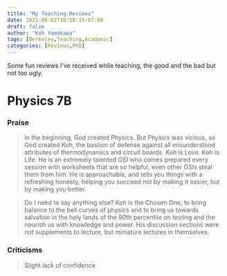 ```yaml
---
title: "My Teaching Reviews"
date: 2021-06-02T10:58:15-07:00
draft: false
author: "Koh Yamakawa"
tags: [Berkeley,Teaching,Academic]
categories: [Reviews,PhD]
---
```

Some fun reviews I've received while teaching, the good and the bad but not too ugly.

# Physics 7B
### Praise
> In the beginning, God created Physics. But Physics was vicious, so God created Koh, the bastion of defense against all misunderstood attributes of thermodynamics and circuit boards. Koh is Love. Koh is Life. He is an extremely talented GSI who comes prepared every session with worksheets that are so helpful, even other GSIs steal them from him. He is approachable, and tells you things with a refreshing honesty, helping you succeed not by making it easier, but by making you better.

> Do I need to say anything else? Koh is the Chosen One, to bring balance to the bell curves of physics and to bring us towards salvation in the holy lands of the 90th percentile on testing and the nourish us with knowledge and power. His discussion sections were not supplements to lecture, but miniature lectures in themselves.

### Criticisms

> Slight lack of confidence


